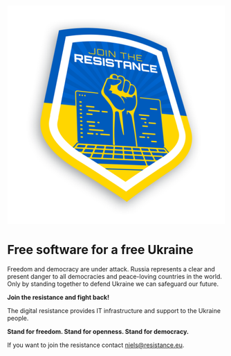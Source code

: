 ![Free software for a free Ukraine](logo-resistance-mockup.png)

# Free software for a free Ukraine

Freedom and democracy are under attack. Russia represents a clear and present danger to all democracies and peace-loving countries in the world. Only by standing together to defend Ukraine we can safeguard our future.

**Join the resistance and fight back!**

The digital resistance provides IT infrastructure and support to the Ukraine people.

**Stand for freedom. Stand for openness. Stand for democracy.**

If you want to join the resistance contact [niels@resistance.eu](https://keys.openpgp.org/vks/v1/by-fingerprint/3EA705675A96E92C3E777B0CF147BE23ACFEB67C).
